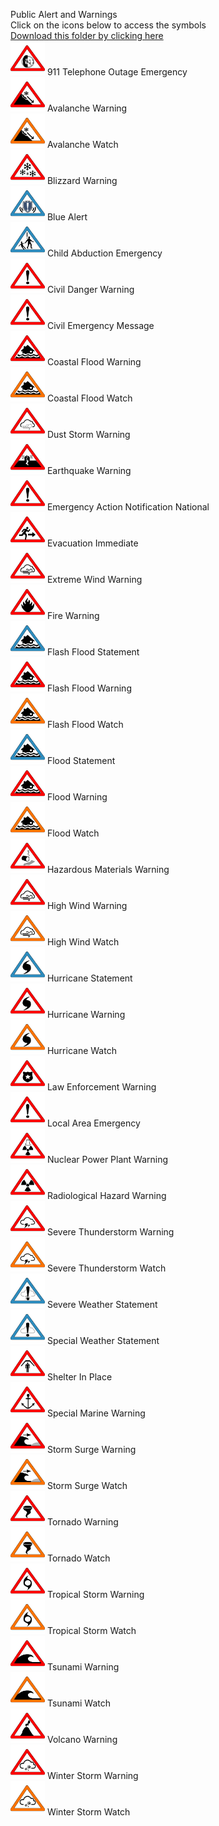 Public Alert and Warnings<br>Click on the icons below to access the symbols<br><a href='https://minhaskamal.github.io/DownGit/#/home?url=https://github.com/NAPSG/DHS-Symbol-Server/tree/main/dhs-symbol/assets/icons/Public Alert/Public Alert and Warnings'>Download this folder by clicking here</a><br><a href='https://github.com/NAPSG/DHS-Symbol-Server/raw/main/dhs-symbol/assets/icons/Public%20Alert/Public%20Alert%20and%20Warnings/icon-GAAA.svg'><img src='icon-GAAA.svg' width='55'></a> 911 Telephone Outage Emergency<br><a href='https://github.com/NAPSG/DHS-Symbol-Server/raw/main/dhs-symbol/assets/icons/Public%20Alert/Public%20Alert%20and%20Warnings/icon-GAAB.svg'><img src='icon-GAAB.svg' width='55'></a> Avalanche Warning<br><a href='https://github.com/NAPSG/DHS-Symbol-Server/raw/main/dhs-symbol/assets/icons/Public%20Alert/Public%20Alert%20and%20Warnings/icon-GAAC.svg'><img src='icon-GAAC.svg' width='55'></a> Avalanche Watch<br><a href='https://github.com/NAPSG/DHS-Symbol-Server/raw/main/dhs-symbol/assets/icons/Public%20Alert/Public%20Alert%20and%20Warnings/icon-GAAD.svg'><img src='icon-GAAD.svg' width='55'></a> Blizzard Warning<br><a href='https://github.com/NAPSG/DHS-Symbol-Server/raw/main/dhs-symbol/assets/icons/Public%20Alert/Public%20Alert%20and%20Warnings/icon-GAAE.svg'><img src='icon-GAAE.svg' width='55'></a> Blue Alert<br><a href='https://github.com/NAPSG/DHS-Symbol-Server/raw/main/dhs-symbol/assets/icons/Public%20Alert/Public%20Alert%20and%20Warnings/icon-GAAF.svg'><img src='icon-GAAF.svg' width='55'></a> Child Abduction Emergency<br><a href='https://github.com/NAPSG/DHS-Symbol-Server/raw/main/dhs-symbol/assets/icons/Public%20Alert/Public%20Alert%20and%20Warnings/icon-GAAG.svg'><img src='icon-GAAG.svg' width='55'></a> Civil Danger Warning<br><a href='https://github.com/NAPSG/DHS-Symbol-Server/raw/main/dhs-symbol/assets/icons/Public%20Alert/Public%20Alert%20and%20Warnings/icon-GAAH.svg'><img src='icon-GAAH.svg' width='55'></a> Civil Emergency Message<br><a href='https://github.com/NAPSG/DHS-Symbol-Server/raw/main/dhs-symbol/assets/icons/Public%20Alert/Public%20Alert%20and%20Warnings/icon-GAAI.svg'><img src='icon-GAAI.svg' width='55'></a> Coastal Flood Warning<br><a href='https://github.com/NAPSG/DHS-Symbol-Server/raw/main/dhs-symbol/assets/icons/Public%20Alert/Public%20Alert%20and%20Warnings/icon-GAAJ.svg'><img src='icon-GAAJ.svg' width='55'></a> Coastal Flood Watch<br><a href='https://github.com/NAPSG/DHS-Symbol-Server/raw/main/dhs-symbol/assets/icons/Public%20Alert/Public%20Alert%20and%20Warnings/icon-GAAK.svg'><img src='icon-GAAK.svg' width='55'></a> Dust Storm Warning<br><a href='https://github.com/NAPSG/DHS-Symbol-Server/raw/main/dhs-symbol/assets/icons/Public%20Alert/Public%20Alert%20and%20Warnings/icon-GAAL.svg'><img src='icon-GAAL.svg' width='55'></a> Earthquake Warning<br><a href='https://github.com/NAPSG/DHS-Symbol-Server/raw/main/dhs-symbol/assets/icons/Public%20Alert/Public%20Alert%20and%20Warnings/icon-GAAM.svg'><img src='icon-GAAM.svg' width='55'></a> Emergency Action Notification National<br><a href='https://github.com/NAPSG/DHS-Symbol-Server/raw/main/dhs-symbol/assets/icons/Public%20Alert/Public%20Alert%20and%20Warnings/icon-GAAN.svg'><img src='icon-GAAN.svg' width='55'></a> Evacuation Immediate<br><a href='https://github.com/NAPSG/DHS-Symbol-Server/raw/main/dhs-symbol/assets/icons/Public%20Alert/Public%20Alert%20and%20Warnings/icon-GAAO.svg'><img src='icon-GAAO.svg' width='55'></a> Extreme Wind Warning<br><a href='https://github.com/NAPSG/DHS-Symbol-Server/raw/main/dhs-symbol/assets/icons/Public%20Alert/Public%20Alert%20and%20Warnings/icon-GAAP.svg'><img src='icon-GAAP.svg' width='55'></a> Fire Warning<br><a href='https://github.com/NAPSG/DHS-Symbol-Server/raw/main/dhs-symbol/assets/icons/Public%20Alert/Public%20Alert%20and%20Warnings/icon-GAAQ.svg'><img src='icon-GAAQ.svg' width='55'></a> Flash Flood Statement<br><a href='https://github.com/NAPSG/DHS-Symbol-Server/raw/main/dhs-symbol/assets/icons/Public%20Alert/Public%20Alert%20and%20Warnings/icon-GAAR.svg'><img src='icon-GAAR.svg' width='55'></a> Flash Flood Warning<br><a href='https://github.com/NAPSG/DHS-Symbol-Server/raw/main/dhs-symbol/assets/icons/Public%20Alert/Public%20Alert%20and%20Warnings/icon-GAAS.svg'><img src='icon-GAAS.svg' width='55'></a> Flash Flood Watch<br><a href='https://github.com/NAPSG/DHS-Symbol-Server/raw/main/dhs-symbol/assets/icons/Public%20Alert/Public%20Alert%20and%20Warnings/icon-GAAT.svg'><img src='icon-GAAT.svg' width='55'></a> Flood Statement<br><a href='https://github.com/NAPSG/DHS-Symbol-Server/raw/main/dhs-symbol/assets/icons/Public%20Alert/Public%20Alert%20and%20Warnings/icon-GAAU.svg'><img src='icon-GAAU.svg' width='55'></a> Flood Warning<br><a href='https://github.com/NAPSG/DHS-Symbol-Server/raw/main/dhs-symbol/assets/icons/Public%20Alert/Public%20Alert%20and%20Warnings/icon-GAAV.svg'><img src='icon-GAAV.svg' width='55'></a> Flood Watch<br><a href='https://github.com/NAPSG/DHS-Symbol-Server/raw/main/dhs-symbol/assets/icons/Public%20Alert/Public%20Alert%20and%20Warnings/icon-GAAW.svg'><img src='icon-GAAW.svg' width='55'></a> Hazardous Materials Warning<br><a href='https://github.com/NAPSG/DHS-Symbol-Server/raw/main/dhs-symbol/assets/icons/Public%20Alert/Public%20Alert%20and%20Warnings/icon-GAAX.svg'><img src='icon-GAAX.svg' width='55'></a> High Wind Warning<br><a href='https://github.com/NAPSG/DHS-Symbol-Server/raw/main/dhs-symbol/assets/icons/Public%20Alert/Public%20Alert%20and%20Warnings/icon-GAAY.svg'><img src='icon-GAAY.svg' width='55'></a> High Wind Watch<br><a href='https://github.com/NAPSG/DHS-Symbol-Server/raw/main/dhs-symbol/assets/icons/Public%20Alert/Public%20Alert%20and%20Warnings/icon-GAAZ.svg'><img src='icon-GAAZ.svg' width='55'></a> Hurricane Statement<br><a href='https://github.com/NAPSG/DHS-Symbol-Server/raw/main/dhs-symbol/assets/icons/Public%20Alert/Public%20Alert%20and%20Warnings/icon-GABA.svg'><img src='icon-GABA.svg' width='55'></a> Hurricane Warning<br><a href='https://github.com/NAPSG/DHS-Symbol-Server/raw/main/dhs-symbol/assets/icons/Public%20Alert/Public%20Alert%20and%20Warnings/icon-GABB.svg'><img src='icon-GABB.svg' width='55'></a> Hurricane Watch<br><a href='https://github.com/NAPSG/DHS-Symbol-Server/raw/main/dhs-symbol/assets/icons/Public%20Alert/Public%20Alert%20and%20Warnings/icon-GABC.svg'><img src='icon-GABC.svg' width='55'></a> Law Enforcement Warning<br><a href='https://github.com/NAPSG/DHS-Symbol-Server/raw/main/dhs-symbol/assets/icons/Public%20Alert/Public%20Alert%20and%20Warnings/icon-GABD.svg'><img src='icon-GABD.svg' width='55'></a> Local Area Emergency<br><a href='https://github.com/NAPSG/DHS-Symbol-Server/raw/main/dhs-symbol/assets/icons/Public%20Alert/Public%20Alert%20and%20Warnings/icon-GABE.svg'><img src='icon-GABE.svg' width='55'></a> Nuclear Power Plant Warning<br><a href='https://github.com/NAPSG/DHS-Symbol-Server/raw/main/dhs-symbol/assets/icons/Public%20Alert/Public%20Alert%20and%20Warnings/icon-GABF.svg'><img src='icon-GABF.svg' width='55'></a> Radiological Hazard Warning<br><a href='https://github.com/NAPSG/DHS-Symbol-Server/raw/main/dhs-symbol/assets/icons/Public%20Alert/Public%20Alert%20and%20Warnings/icon-GABG.svg'><img src='icon-GABG.svg' width='55'></a> Severe Thunderstorm Warning<br><a href='https://github.com/NAPSG/DHS-Symbol-Server/raw/main/dhs-symbol/assets/icons/Public%20Alert/Public%20Alert%20and%20Warnings/icon-GABH.svg'><img src='icon-GABH.svg' width='55'></a> Severe Thunderstorm Watch<br><a href='https://github.com/NAPSG/DHS-Symbol-Server/raw/main/dhs-symbol/assets/icons/Public%20Alert/Public%20Alert%20and%20Warnings/icon-GABI.svg'><img src='icon-GABI.svg' width='55'></a> Severe Weather Statement<br><a href='https://github.com/NAPSG/DHS-Symbol-Server/raw/main/dhs-symbol/assets/icons/Public%20Alert/Public%20Alert%20and%20Warnings/icon-GABJ.svg'><img src='icon-GABJ.svg' width='55'></a> Special Weather Statement<br><a href='https://github.com/NAPSG/DHS-Symbol-Server/raw/main/dhs-symbol/assets/icons/Public%20Alert/Public%20Alert%20and%20Warnings/icon-GABK.svg'><img src='icon-GABK.svg' width='55'></a> Shelter In Place<br><a href='https://github.com/NAPSG/DHS-Symbol-Server/raw/main/dhs-symbol/assets/icons/Public%20Alert/Public%20Alert%20and%20Warnings/icon-GABL.svg'><img src='icon-GABL.svg' width='55'></a> Special Marine Warning<br><a href='https://github.com/NAPSG/DHS-Symbol-Server/raw/main/dhs-symbol/assets/icons/Public%20Alert/Public%20Alert%20and%20Warnings/icon-GABM.svg'><img src='icon-GABM.svg' width='55'></a> Storm Surge Warning<br><a href='https://github.com/NAPSG/DHS-Symbol-Server/raw/main/dhs-symbol/assets/icons/Public%20Alert/Public%20Alert%20and%20Warnings/icon-GABN.svg'><img src='icon-GABN.svg' width='55'></a> Storm Surge Watch<br><a href='https://github.com/NAPSG/DHS-Symbol-Server/raw/main/dhs-symbol/assets/icons/Public%20Alert/Public%20Alert%20and%20Warnings/icon-GABO.svg'><img src='icon-GABO.svg' width='55'></a> Tornado Warning<br><a href='https://github.com/NAPSG/DHS-Symbol-Server/raw/main/dhs-symbol/assets/icons/Public%20Alert/Public%20Alert%20and%20Warnings/icon-GABP.svg'><img src='icon-GABP.svg' width='55'></a> Tornado Watch<br><a href='https://github.com/NAPSG/DHS-Symbol-Server/raw/main/dhs-symbol/assets/icons/Public%20Alert/Public%20Alert%20and%20Warnings/icon-GABQ.svg'><img src='icon-GABQ.svg' width='55'></a> Tropical Storm Warning<br><a href='https://github.com/NAPSG/DHS-Symbol-Server/raw/main/dhs-symbol/assets/icons/Public%20Alert/Public%20Alert%20and%20Warnings/icon-GABR.svg'><img src='icon-GABR.svg' width='55'></a> Tropical Storm Watch<br><a href='https://github.com/NAPSG/DHS-Symbol-Server/raw/main/dhs-symbol/assets/icons/Public%20Alert/Public%20Alert%20and%20Warnings/icon-GABS.svg'><img src='icon-GABS.svg' width='55'></a> Tsunami Warning<br><a href='https://github.com/NAPSG/DHS-Symbol-Server/raw/main/dhs-symbol/assets/icons/Public%20Alert/Public%20Alert%20and%20Warnings/icon-GABT.svg'><img src='icon-GABT.svg' width='55'></a> Tsunami Watch<br><a href='https://github.com/NAPSG/DHS-Symbol-Server/raw/main/dhs-symbol/assets/icons/Public%20Alert/Public%20Alert%20and%20Warnings/icon-GABU.svg'><img src='icon-GABU.svg' width='55'></a> Volcano Warning<br><a href='https://github.com/NAPSG/DHS-Symbol-Server/raw/main/dhs-symbol/assets/icons/Public%20Alert/Public%20Alert%20and%20Warnings/icon-GABV.svg'><img src='icon-GABV.svg' width='55'></a> Winter Storm Warning<br><a href='https://github.com/NAPSG/DHS-Symbol-Server/raw/main/dhs-symbol/assets/icons/Public%20Alert/Public%20Alert%20and%20Warnings/icon-GABW.svg'><img src='icon-GABW.svg' width='55'></a> Winter Storm Watch<br>